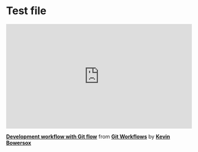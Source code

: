 <h1>Test file</h1>

<div style="position:relative;height:0;padding-bottom:56.25%"><iframe width="640" height="360" src="https://www.linkedin.com/learning/embed/git-workflows/development-workflow-with-git-flow?autoplay=false&claim=AQHL5TEA2CLG7QAAAY6ovVbdcXcuXXbE5SEeTxyJU5LoaoGazoisgjR9Ixw1WNaLBZAGdPNfbMLXCsgLuYWP-pY8wIAwTAdARyHjGUUlE3qMiwPi0q2i846RwGBgoqI72BZ44eofF-IGPOOevG8boCm1WfkqZ-rj38y7WijGSiRR76fT4wuozNFl5_qMsAw_P275Bnr8zgxuKMPSJ1M5-KD66Km7uIRTPnygg2c0o790rLwhXbK4dvLybZ1hkFqH_WdhKKgYyeJAu4cdKhTV62UYClAtwU9tr_FNKuhzP_dAU89koNb4hwPGgI-mS6VeGjYZPH-1MIif8pqW_krYIC9YQ5vnvlzfVewDQ-gN6rzlT9G5_hnwzRnGdPz6UHxrY2b9wm3DfFjvhL-eLfDaDlaDnQgnQmaww8JKXhPRILE-i7sODQGK0KQEQKzMA-l6Q0ZIN_XgumbSutna5S2VoD0F1rFj1YPVMdNAG-pzWsYsc0TVoQ3gUNOmP3IsncpgcP5q0-sIFNd34NJHpszkKz0p_RSoOEYP2ajeG4zG-Ak1_xGE7ZLfxrvrGAx6jiBAzpOt9aCSy6orbta6r0LJmN2Z6AUonf7CudLU1e278HQY0r6Iud5rWzF4j2jX1CRPfJPY7sGw7VK2vRynxEIJNm2jgnLb_EaM9tNB9Q0c8tyZWKacDgE4xxjYWZjdyWazyAi8pYl9gTIX8CW2gmcGi_OfHVnDMmlyvdCRfAZrcmn1csJMVw780pSMQsdlOhk11BxA4PJiEHepmlZxLTKu3LZRQHcYeowH82Zz5eadsZbOGJ677rX8glvQlZXxxik-UV5VD2l-9Bg34TxQgQlXQyKIPiCh1fZa4XjGcCdPoqI09RqFHeNHXS0TXFE3srPb_zH1FFPZllty2sDirdIWCVObn0S9f39va4NeUx15hVfspmL31wxGWeFSamqSz_4JOvc4vTikioshb-jpEHpc41Q8gP4SrXyjvqonrqLV1wRsry9u_VimZQl5KqjmGuXleFXWAbqTUf8musQB2ywEnItpPt5rBgKe5D1WvdElDMd2dYW7sfbbLOGOfLV8Jr_qSlh8CeQpo_T5D4P2iuXvbuBrEwAzV7DYw1e3HDhiTjY9wL8_6wdSe2GmGoPnD_MlnsCt2-i2zreQOzyqYS1DWobTsGHjtxnnOivUDYlKSmW7XJIKvL2ttFUB5WoqMDfi-9_jGId3giyJ92WTsETTt6OHUw" mozallowfullscreen="true" webkitallowfullscreen="true" allowfullscreen="true" frameborder="0" style="position:absolute;width:100%;height:100%;left:0"></iframe></div><p><strong><a href="https://www.linkedin.com/learning/git-workflows/development-workflow-with-git-flow?trk=embed_lil">Development workflow with Git flow</a></strong> from <strong><a href="https://www.linkedin.com/learning/git-workflows?trk=embed_lil">Git Workflows</a></strong> by <strong><a href="https://www.linkedin.com/learning/instructors/kevin-bowersox?trk=embed_lil">Kevin Bowersox</a></strong></p>